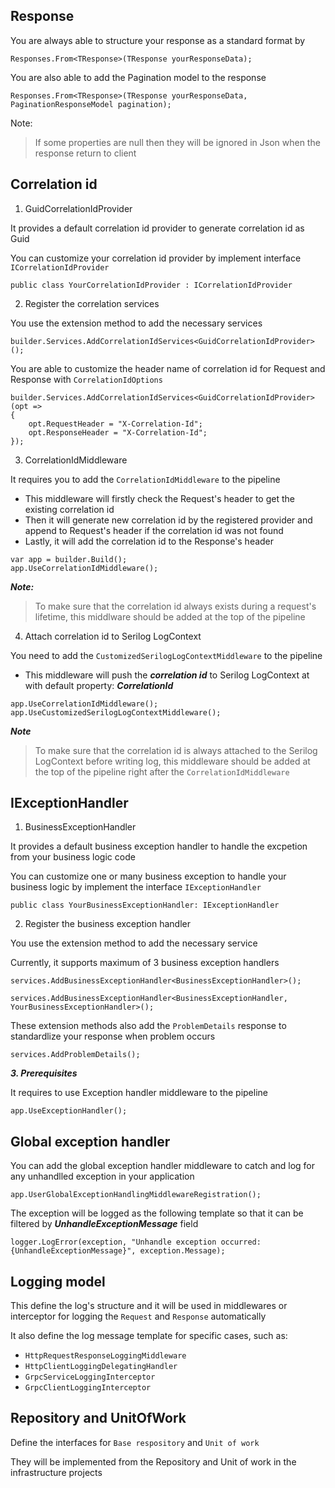 ﻿## Response
You are always able to structure your response as a standard format by

```
Responses.From<TResponse>(TResponse yourResponseData);
```

You are also able to add the Pagination model to the response

```
Responses.From<TResponse>(TResponse yourResponseData, PaginationResponseModel pagination);
```

Note:

> If some properties are null then they will be ignored in Json when the response return to client

## Correlation id

1. GuidCorrelationIdProvider

It provides a default correlation id provider to generate correlation id as Guid

You can customize your correlation id provider by implement interface `ICorrelationIdProvider`

```
public class YourCorrelationIdProvider : ICorrelationIdProvider
```

2. Register the correlation services

You use the extension method to add the necessary services

```
builder.Services.AddCorrelationIdServices<GuidCorrelationIdProvider>();
```

You are able to customize the header name of correlation id for Request and Response with `CorrelationIdOptions`
```
builder.Services.AddCorrelationIdServices<GuidCorrelationIdProvider>(opt =>
{
    opt.RequestHeader = "X-Correlation-Id";
    opt.ResponseHeader = "X-Correlation-Id";
});
```

3. CorrelationIdMiddleware

It requires you to add the `CorrelationIdMiddleware` to the pipeline

- This middleware will firstly check the Request's header to get the existing correlation id
- Then it will generate new correlation id by the registered provider and append to Request's header if the correlation id was not found
- Lastly, it will add the correlation id to the Response's header

```
var app = builder.Build();
app.UseCorrelationIdMiddleware();
```

***Note:***

>To make sure that the correlation id always exists during a request's lifetime, this middlware should be added at the top of the pipeline

4. Attach correlation id to Serilog LogContext

You need to add the `CustomizedSerilogLogContextMiddleware` to the pipeline

- This middleware will push the ***correlation id*** to Serilog LogContext at with default property: ___CorrelationId___

```
app.UseCorrelationIdMiddleware();
app.UseCustomizedSerilogLogContextMiddleware();
```

***Note***

>To make sure that the correlation id is always attached to the Serilog LogContext before writing log, this middleware should be added at the top of the pipeline right after the `CorrelationIdMiddleware`

## IExceptionHandler

1. BusinessExceptionHandler

It provides a default business exception handler to handle the excpetion from your business logic code

You can customize one or many business exception to handle your business logic by implement the interface `IExceptionHandler`

```
public class YourBusinessExceptionHandler: IExceptionHandler
```

2. Register the business exception handler

You use the extension method to add the necessary service

Currently, it supports maximum of 3 business exception handlers

```
services.AddBusinessExceptionHandler<BusinessExceptionHandler>();
```

```
services.AddBusinessExceptionHandler<BusinessExceptionHandler, YourBusinessExceptionHandler>();
```

These extension methods also add the `ProblemDetails` response to standardlize your response when problem occurs

```
services.AddProblemDetails();
```

***3. Prerequisites***

It requires to use Exception handler middleware to the pipeline

```
app.UseExceptionHandler();
```

## Global exception handler

You can add the global exception handler middleware to catch and log for any unhandlled exception in your application

```
app.UserGlobalExceptionHandlingMiddlewareRegistration();
```

The exception will be logged as the following template so that it can be filtered by ___UnhandleExceptionMessage___ field
```
logger.LogError(exception, "Unhandle exception occurred: {UnhandleExceptionMessage}", exception.Message);
```

## Logging model

This define the log's structure and it will be used in middlewares or interceptor for logging the `Request` and `Response` automatically

It also define the log message template for specific cases, such as:

- `HttpRequestResponseLoggingMiddleware`
- `HttpClientLoggingDelegatingHandler`
- `GrpcServiceLoggingInterceptor`
- `GrpcClientLoggingInterceptor`

## Repository and UnitOfWork

Define the interfaces for `Base respository` and `Unit of work`

They will be implemented from the Repository and Unit of work in the infrastructure projects